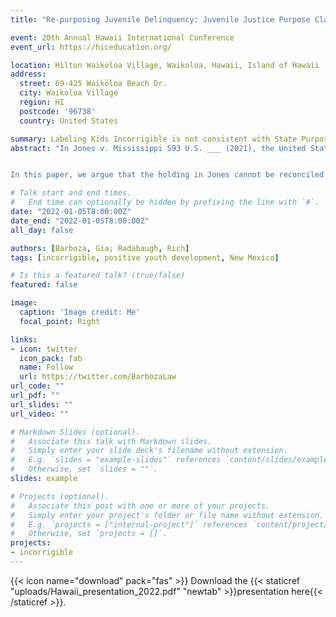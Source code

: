 ```yaml
---
title: "Re-purposing Juvenile Delinquency: Juvenile Justice Purpose Clauses and Incorrigible Kids"

event: 20th Annual Hawaii International Conference
event_url: https://hiceducation.org/

location: Hilton Waikoloa Village, Waikoloa, Hawaii, Island of Hawaii
address:
  street: 69-425 Waikōloa Beach Dr.
  city: Waikoloa Village
  region: HI
  postcode: '96738'
  country: United States

summary: Labeling Kids Incorrigible is not consistent with State Purpose Clauses that emphasize a Youth Development Approach.
abstract: "In Jones v. Mississippi 593 U.S. ___ (2021), the United States Supreme Court held that the Eighth Amendment does not require a trial court to make a specific finding that an under-aged youth sentenced to life without the possibility of parole is “permanently incorrigible.” The holding in this case represents the historic tension between viewing children as individuals who can be rehabilitated versus viewing them as violent offenders who are incapable of reform. Moreover, this holding diminishes years of precedent that recognizes key developmental differences between adults and youth. 


In this paper, we argue that the holding in Jones cannot be reconciled with state purpose clauses that emphasize a developmental approach and should be viewed in light of existing standards (e.g., the “school to prison” pipeline) that punish children due to “incorrigible” behavior and other “conduct disorders.” In this scheme, we view the incorrigibility standard as a mere extension of U.S government sanctioned policies that disproportionately impact Black and Indigenous children of color. We present evidence that children deemed incorrigible are not rehabilitated but have worse outcomes and that rehabilitation necessitates the availability of community based resources, especially for behavioral health. Labeling kids as incorrigible has resulted in individual, community, and intergenerational trauma with implications for schools, families and the criminal justice system and should be abandoned."

# Talk start and end times.
#   End time can optionally be hidden by prefixing the line with `#`.
date: "2022-01-05T8:00:00Z"
date_end: "2022-01-05T8:00:00Z"
all_day: false

authors: [Barboza, Gia; Radabaugh, Rich]
tags: [incorrigible, positive youth development, New Mexico]

# Is this a featured talk? (true/false)
featured: false

image:
  caption: 'Image credit: Me'
  focal_point: Right

links:
- icon: twitter
  icon_pack: fab
  name: Follow
  url: https://twitter.com/BarbozaLaw
url_code: ""
url_pdf: ""
url_slides: ""
url_video: ""

# Markdown Slides (optional).
#   Associate this talk with Markdown slides.
#   Simply enter your slide deck's filename without extension.
#   E.g. `slides = "example-slides"` references `content/slides/example-slides.md`.
#   Otherwise, set `slides = ""`.
slides: example

# Projects (optional).
#   Associate this post with one or more of your projects.
#   Simply enter your project's folder or file name without extension.
#   E.g. `projects = ["internal-project"]` references `content/project/deep-learning/index.md`.
#   Otherwise, set `projects = []`.
projects:
- incorrigible
---
```


{{< icon name="download" pack="fas" >}} Download the {{< staticref "uploads/Hawaii_presentation_2022.pdf" "newtab" >}}presentation here{{< /staticref >}}.
